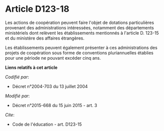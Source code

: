 # Article D123-18

Les actions de coopération peuvent faire l'objet de dotations particulières provenant des administrations intéressées,
notamment des départements ministériels dont relèvent les établissements mentionnés à l'article D. 123-15 et du ministère des
affaires étrangères. 

Les établissements peuvent également présenter à ces administrations des projets de coopération sous forme de conventions
pluriannuelles établies pour une période ne pouvant excéder cinq ans.

**Liens relatifs à cet article**

_Codifié par_:

  - Décret n°2004-703 du 13 juillet 2004

_Modifié par_:

  - Décret n°2015-668 du 15 juin 2015 - art. 3

_Cite_:

  - Code de l'éducation - art. D123-15
